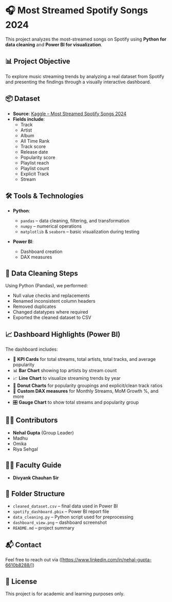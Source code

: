 # 🎧 Most Streamed Spotify Songs 2024

This project analyzes the most-streamed songs on Spotify using **Python for data cleaning** and **Power BI for visualization**.

## 📊 Project Objective
To explore music streaming trends by analyzing a real dataset from Spotify and presenting the findings through a visually interactive dashboard.

## 📦 Dataset
- **Source**: [Kaggle – Most Streamed Spotify Songs 2024](https://www.kaggle.com/datasets/nelgiriyewithana/most-streamed-spotify-songs-2024) 
- **Fields include**:  
  - Track  
  - Artist  
  - Album
  - All Time Rank
  - Track score
  - Release date  
  - Popularity score  
  - Playlist reach
  - Playlist count
  - Explicit Track
  - Stream   

## 🛠️ Tools & Technologies
- **Python**:  
  - `pandas` – data cleaning, filtering, and transformation  
  - `numpy` – numerical operations  
  - `matplotlib` & `seaborn` – basic visualization during testing

- **Power BI**:  
  - Dashboard creation  
  - DAX measures

## 🧹 Data Cleaning Steps
Using Python (Pandas), we performed:
- Null value checks and replacements
- Renamed inconsistent column headers
- Removed duplicates
- Changed datatypes where required
- Exported the cleaned dataset to CSV

## 📈 Dashboard Highlights (Power BI)
The dashboard includes:
- 📌 **KPI Cards** for total streams, total artists, total tracks, and average popularity  
- 📊 **Bar Chart** showing top artists by stream count  
- 📈 **Line Chart** to visualize streaming trends by year  
- 🍩 **Donut Charts** for popularity groupings and explicit/clean track ratios  
- 🧠 **Custom DAX measures** for Monthly Streams, MoM Growth %, and more  
- 🎛️ **Gauge Chart** to show total streams and popularity group

## 👨‍💻 Contributors
- **Nehal Gupta** (Group Leader)  
- Madhu  
- Omika  
- Riya Sehgal  

## 👨‍🏫 Faculty Guide
- **Divyank Chauhan Sir**

## 📂 Folder Structure
- `cleaned_dataset.csv` – final data used in Power BI  
- `spotify_dashboard.pbix` – Power BI report file  
- `data_cleaning.py` – Python script used for preprocessing  
- `dashboard_view.png` – dashboard screenshot  
- `README.md` – project summary

## 📬 Contact
Feel free to reach out via ([https://www.linkedin.com/in/nehal-gupta-6610b8288/]) 


## 🔖 License
This project is for academic and learning purposes only.
